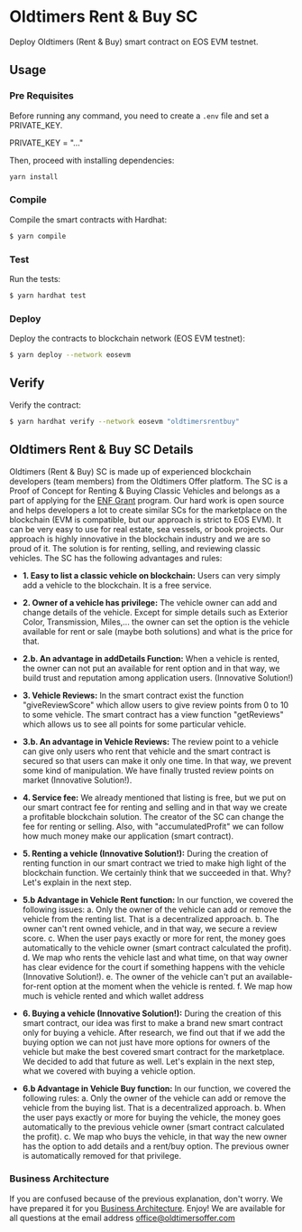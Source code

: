 # Oldtimers Rent & Buy SC

Deploy Oldtimers (Rent & Buy) smart contract on EOS EVM testnet.


## Usage

### Pre Requisites

Before running any command, you need to create a `.env` file and set a PRIVATE_KEY.

PRIVATE_KEY = "..."

Then, proceed with installing dependencies:

```sh
yarn install
```

### Compile

Compile the smart contracts with Hardhat:

```sh
$ yarn compile
```


### Test

Run the tests:

```sh
$ yarn hardhat test
```

### Deploy

Deploy the contracts to blockchain network (EOS EVM testnet):

```sh
$ yarn deploy --network eosevm
```

## Verify

Verify the contract:

```sh
$ yarn hardhat verify --network eosevm "oldtimersrentbuy"
```

## Oldtimers Rent & Buy SC Details

Oldtimers (Rent & Buy) SC is made up of experienced blockchain developers (team members) from the Oldtimers Offer platform. The SC is a Proof of Concept for Renting & Buying Classic Vehicles and belongs as a part of applying for the [ENF Grant](https://eosnetwork.com/blog/eos-network-foundation-grant-framework-guidelines/) program. Our hard work is open source and helps developers a lot to create similar SCs for the marketplace on the blockchain (EVM is compatible, but our approach is strict to EOS EVM). It can be very easy to use for real estate, sea vessels, or book projects. Our approach is highly innovative in the blockchain industry and we are so proud of it. The solution is for renting, selling, and reviewing classic vehicles.
The SC has the following advantages and rules:

-   **1. Easy to list a classic vehicle on blockchain:** Users can very simply add a vehicle to the blockchain. It is a free service.

-   **2. Owner of a vehicle has privilege:** The vehicle owner can add and change details of the vehicle. Except for simple details such as Exterior Color, Transmission, Miles,... the owner can set the option is the vehicle available for rent or sale (maybe both solutions) and what is the price for that. 

-   **2.b. An advantage in addDetails Function:** When a vehicle is rented, the owner can not put an available for rent option and in that way, we build trust and reputation among application users. (Innovative Solution!)

-   **3. Vehicle Reviews:** In the smart contract exist the function "giveReviewScore" which allow users to give review points from 0 to 10 to some vehicle. The smart contract has a view function "getReviews" which allows us to see all points for some particular vehicle.

-   **3.b. An advantage in Vehicle Reviews:** The review point to a vehicle can give only users who rent that vehicle and the smart contract is secured so that users can make it only one time. In that way, we prevent some kind of manipulation. We have finally trusted review points on market (Innovative Solution!). 

-   **4. Service fee:** We already mentioned that listing is free, but we put on our smart contract fee for renting and selling and in that way we create a profitable blockchain solution. The creator of the SC can change the fee for renting or selling. Also, with "accumulatedProfit" we can follow how much money make our application (smart contract).

-   **5. Renting a vehicle (Innovative Solution!):** During the creation of renting function in our smart contract we tried to make high light of the blockchain function. We certainly think that we succeeded in that. Why? Let's explain in the next step.

-   **5.b Advantage in Vehicle Rent function:** In our function, we covered the following issues: a. Only the owner of the vehicle can add or remove the vehicle from the renting list. That is a decentralized approach. b. The owner can't rent owned vehicle, and in that way, we secure a review score. c. When the user pays exactly or more for rent, the money goes automatically to the vehicle owner (smart contract calculated the profit). d. We map who rents the vehicle last and what time, on that way owner has clear evidence for the court if something happens with the vehicle (Innovative Solution!). e. The owner of the vehicle can't put an available-for-rent option at the moment when the vehicle is rented. f. We map how much is vehicle rented and which wallet address

-   **6. Buying a vehicle (Innovative Solution!):** During the creation of this smart contract, our idea was first to make a brand new smart contract only for buying a vehicle. After research, we find out that if we add the buying option we can not just have more options for owners of the vehicle but make the best covered smart contract for the marketplace. We decided to add that future as well. Let's explain in the next step, what we covered with buying a vehicle option.

-   **6.b Advantage in Vehicle Buy function:** In our function, we covered the following rules: a. Only the owner of the vehicle can add or remove the vehicle from the buying list. That is a decentralized approach. b. When the user pays exactly or more for buying the vehicle, the money goes automatically to the previous vehicle owner (smart contract calculated the profit). c. We map who buys the vehicle, in that way the new owner has the option to add details and a rent/buy option. The previous owner is automatically removed for that privilege.

### Business Architecture

If you are confused because of the previous explanation, don't worry. We have prepared it for you [Business Architecture](https://miro.com/app/board/uXjVPq5__rU=/?share_link_id=994333599006). Enjoy! We are available for all questions at the email address office@oldtimersoffer.com

